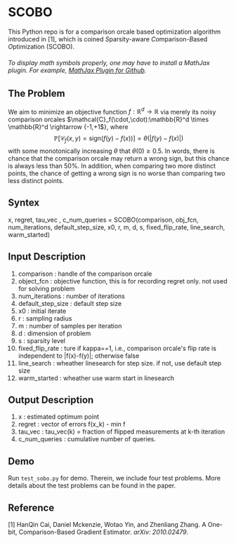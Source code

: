 # SCOBO
This Python repo is for a comparison orcale based optimization algorithm introduced in [1], which is coined *S*parsity-aware *Co*mparison-*B*ased *O*ptimization (SCOBO).

###### To display math symbols properly, one may have to install a MathJax plugin. For example, [MathJax Plugin for Github](https://chrome.google.com/webstore/detail/mathjax-plugin-for-github/ioemnmodlmafdkllaclgeombjnmnbima?hl=en).

## The Problem
We aim to minimize an objective function $f:\mathbb{R}^d \rightarrow \mathbb{R}$ via merely its noisy comparison orcales $\mathcal{C}_f(\cdot,\cdot):\mathbb{R}^d \times \mathbb{R}^d \rightarrow $\{$-1,+1$\}, where 
$$\mathbb{P}[\mathcal{C}_f(x,y)=\mathrm{sign}(f(y)-f(x))]=\theta(|f(y)-f(x)|)$$
with some monotonically increasing $\theta$ that $\theta(0)\geq 0.5$. In words, there is chance that the comparison orcale may return a wrong sign, but this chance is always less than $50$%. In addition, when comparing two more distinct points, the chance of getting a wrong sign is no worse than comparing two less distinct points.


## Syntex
x, regret, tau_vec , c_num_queries = SCOBO(comparison, obj_fcn, num_iterations, default_step_size, x0, r, m, d, s, fixed_flip_rate, line_search, warm_started)

## Input Description
1. comparison : handle of the comparison orcale
1. object_fcn : objective function, this is for recording regret only. not used for solving problem
1. num_iterations : number of iterations
1. default_step_size : default step size
1. x0 : initial iterate
1. r : sampling radius
1. m : number of samples per iteration
1. d : dimension of problem
1. s : sparsity level
1. fixed_flip_rate : ture if kappa==1, i.e., comparison orcale's flip rate is independent to |f(x)-f(y)|; otherwise false
1. line_search : wheather linesearch for step size. if not, use default step size
1. warm_started : wheather use warm start in linesearch
     
## Output Description
1. x : estimated optimum point 
1. regret : vector of errors f(x_k) - min f
1. tau_vec : tau_vec(k) = fraction of flipped measurements at k-th iteration
1. c_num_queries : cumulative number of queries.

## Demo
Run `test_sobo.py` for demo. Therein, we include four test problems. More details about the test problems can be found in the paper. 


## Reference
[1] HanQin Cai, Daniel Mckenzie, Wotao Yin, and Zhenliang Zhang. A One-bit, Comparison-Based Gradient Estimator. *arXiv: 2010.02479*.
